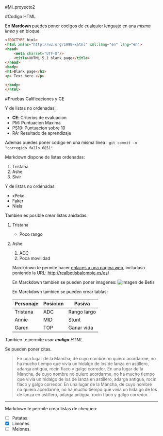 #Mi_proyecto2

#Codigo HTML


 En **Mardown** puedes poner codigos de cualquier lenguaje en una *misma linea* y en bloque.

```html
<!DOCTYPE html>
<html xmlns="http://w3.org/1999/xhtml" xml:lang="en" lang="en">
<head>
    <meta charset="UTF-8"/>
    <title>XHTML 5.1 blank page</title>
</head>
<body>
<h1>Blank page</h1>
<p> Text here </p>

</body>
</html>
```

#Pruebas Calificaciones y CE

Y de listas no ordenadas:

* **CE**: Criterios de evaluacion
* PM: Puntuacion Maxima 
* PS10: Puntuacion sobre 10
* RA: Resultado de aprendizaje


Ademas puedes poner codigo en una misma linea : `git commit -m "corregido fallo 6851"`.

Markdown dispone de listas ordenadas:

1. Tristana
2. Ashe
3. Sivir

Y de listas no ordenadas:

* xPeke
* Faker
* Niels

Tambien es posible crear listas anidadas:

1. Tristana
    * Poco rango
    
2. Ashe
    1. ADC
    2. Poca movilidad
    
    Marckdown te permite hacer [enlaces a una pagina web](http://realbetisbalompie.es/es/), includaso poniendo la URL: http://realbetisbalompie.es/es/
    
    En Marckdown tambien se pueden poner imagenes:
    ![Imagen de Betis](http://videosdelbetis.com/wp-content/uploads/2012/12/Real-Betis-Balompi%C3%A9.jpg)
    
    En Marckdown tambien se pueden crear tablas:
    
    | Personaje  | Posicion|Pasiva     |
    | ---------  | --------|---------- |
    | Tristana   | ADC     |Rango largo|
    | Annie      | MID     |  Stunt    |
    | Garen      | TOP     | Ganar vida|


Tambien te permite <i>usar <b>codigo</b> HTML</i>

Se pueden poner citas.

>En una lugar de la Mancha, de cuyo nombre no quiero acordarme, no ha mucho tiempo que vivia un hidalgo de los de lanza en astillero, adarga antigua, rocin flaco y galgo corredor.
>En una lugar de la Mancha, de cuyo nombre no quiero acordarme, no ha mucho tiempo que vivia un hidalgo de los de lanza en astillero, adarga antigua, rocin flaco y galgo corredor.
>En una lugar de la Mancha, de cuyo nombre no quiero acordarme, no ha mucho tiempo que vivia un hidalgo de los de lanza en astillero, adarga antigua, rocin flaco y galgo corredor.

---

Markdown te permite crear listas de chequeo:

- [ ] Patatas. 
- [X] Limones.
- [ ] Melones.
